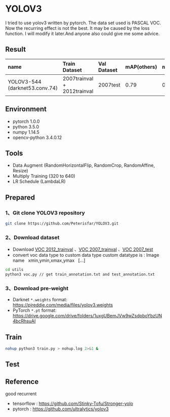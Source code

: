 # YOLOV3
I tried to use yolov3 written by pytorch. The data set used is PASCAL VOC. Now the recurring effect is not the best. 
It may be caused by the loss function.  I will modify it later.And anyone also could give me some advice.
## Result
| name | Train Dataset | Val Dataset | mAP(others) | mAP(mine) | 
| :----- | :----- | :------ | :----- | :-----|
| YOLOV3-544<br>(darknet53.conv.74)</br> | 2007trainval + 2012trainval | 2007test | 0.79 | 0.62 |

## Environment
* pytorch 1.0.0
* python 3.5.0
* numpy 1.14.5
* opencv-python 3.4.0.12

## Tools
* Data Augment (RandomHorizontalFlip, RandomCrop, RandomAffine, Resize)
* Multiply Training (320 to 640)
* LR Schedule (LambdaLR)

## Prepared
### 1、Git clone YOLOV3 repository 
```Bash
git clone https://github.com/Peterisfar/YOLOV3.git
```
### 2、Download dataset
* Download [VOC 2012_trainval](http://host.robots.ox.ac.uk/pascal/VOC/voc2012/VOCtrainval_11-May-2012.tar)
       、[VOC 2007_trainval](http://host.robots.ox.ac.uk/pascal/VOC/voc2007/VOCtrainval_06-Nov-2007.tar)
       、[VOC 2007_test](http://host.robots.ox.ac.uk/pascal/VOC/voc2007/VOCtest_06-Nov-2007.tar)
* convert voc data type to custom data type
custom datatype is : Image name &nbsp; xmin,ymin,xmax,ymax &nbsp; \[...]
```bash
cd utils
python3 voc.py // get train_annotation.txt and test_annotation.txt
```
### 3、Download pre-weight 
* Darknet `*.weights` format: https://pjreddie.com/media/files/yolov3.weights
* PyTorch `*.pt` format: https://drive.google.com/drive/folders/1uxgUBemJVw9wZsdpboYbzUN4bcRhsuAI

## Train
```Bash
nohup python3 train.py > nohup.log 2>&1 &
```
## Test

## Reference
good recurrent
* tensorflow : https://github.com/Stinky-Tofu/Stronger-yolo
* pytorch : https://github.com/ultralytics/yolov3
